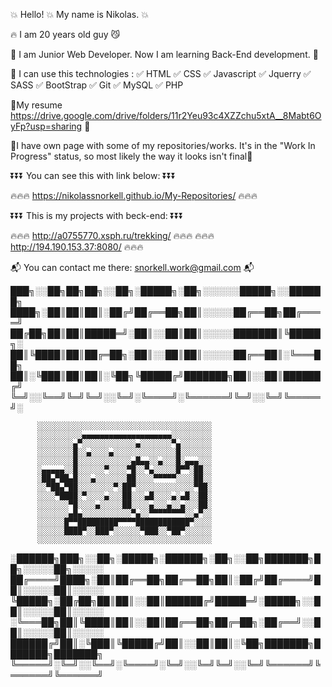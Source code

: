 
  💥 Hello! 💥 My name is Nikolas. 💥
    
   🔥 I am 20 years old guy 😼
    
  🔶 I am Junior Web Developer. Now I am learning Back-End development. 🔶
  
   🔶 I can use this technologies :
          ✅ HTML
          ✅ CSS
          ✅ Javascript
          ✅ Jquerry
          ✅ SASS
          ✅ BootStrap
          ✅ Git
          ✅ MySQL
          ✅ PHP


🔸My resume https://drive.google.com/drive/folders/11r2Yeu93c4XZZchu5xtA__8Mabt6OyFp?usp=sharing 🔸

🔸I have own page with some of my repositories/works. It's in the "Work In Progress" status, so most likely the way it looks isn't final🔸 
      
      
  ⏬⏬⏬             You can see this with link below:           ⏬⏬⏬
    
             
  🔥🔥🔥   https://nikolassnorkell.github.io/My-Repositories/   🔥🔥🔥
  
  
  ⏬⏬⏬             This is my projects with beck-end:           ⏬⏬⏬
  
  🔥🔥🔥   http://a0755770.xsph.ru/trekking/   🔥🔥🔥
  🔥🔥🔥   http://194.190.153.37:8080/ 🔥🔥🔥



 📬  You can contact me there: snorkell.work@gmail.com  📬


███╗░░██╗██╗██╗░░██╗░█████╗░██╗░░░░░░█████╗░░██████╗
████╗░██║██║██║░██╔╝██╔══██╗██║░░░░░██╔══██╗██╔════╝
██╔██╗██║██║█████═╝░██║░░██║██║░░░░░███████║╚█████╗░
██║╚████║██║██╔═██╗░██║░░██║██║░░░░░██╔══██║░╚═══██╗
██║░╚███║██║██║░╚██╗╚█████╔╝███████╗██║░░██║██████╔╝
╚═╝░░╚══╝╚═╝╚═╝░░╚═╝░╚════╝░╚══════╝╚═╝░░╚═╝╚═════╝░

      
          ░░░░░░░░░░░░░░░░░░░░░░░░░░░░░░░░░░░░░░░
          ░░░░░░░░░░▄▄▄▄▄▄▄▄▄▄▄▄▄▄▄▄▄▄▄▄░░░░░░░░░
          ░░░░░░░░▄▀░░░░░░░░░░░░▄░░░░░░░▀▄░░░░░░░
          ░░░░░░░░█░░▄░░░░▄░░░░░░░░░░░░░░█░░░░░░░
          ░░░░░░░░█░░░░░░░░░░░░▄█▄▄░░▄░░░█░▄▄▄░░░
          ░▄▄▄▄▄░░█░░░░░░▀░░░░▀█░░▀▄░░░░░█▀▀░██░░
          ░██▄▀██▄█░░░▄░░░░░░░██░░░░▀▀▀▀▀░░░░██░░
          ░░▀██▄▀██░░░░░░░░▀░██▀░░░░░░░░░░░░░▀██░
          ░░░░▀████░▀░░░░▄░░░██░░░▄█░░░░▄░▄█░░██░
          ░░░░░░░▀█░░░░▄░░░░░██░░░░▄░░░▄░░▄░░░██░
          ░░░░░░░▄█▄░░░░░░░░░░░▀▄░░▀▀▀▀▀▀▀▀░░▄▀░░
          ░░░░░░█▀▀█████████▀▀▀▀████████████▀░░░░
          ░░░░░░████▀░░███▀░░░░░░▀███░░▀██▀░░░░░░
          ░░░░░░░░░░░░░░░░░░░░░░░░░░░░░░░░░░░░░░░


░██████╗███╗░░██╗░█████╗░██████╗░██╗░░██╗███████╗██╗░░░░░██╗░░░░░
██╔════╝████╗░██║██╔══██╗██╔══██╗██║░██╔╝██╔════╝██║░░░░░██║░░░░░
╚█████╗░██╔██╗██║██║░░██║██████╔╝█████═╝░█████╗░░██║░░░░░██║░░░░░
░╚═══██╗██║╚████║██║░░██║██╔══██╗██╔═██╗░██╔══╝░░██║░░░░░██║░░░░░
██████╔╝██║░╚███║╚█████╔╝██║░░██║██║░╚██╗███████╗███████╗███████╗
╚═════╝░╚═╝░░╚══╝░╚════╝░╚═╝░░╚═╝╚═╝░░╚═╝╚══════╝╚══════╝╚══════╝





<!--


Here are some ideas to get you started:

- 🔭 I’m currently working on ...
- 🌱 I’m currently learning ...
- 👯 I’m looking to collaborate on ...
- 🤔 I’m looking for help with ...
- 💬 Ask me about ...
- 📫 How to reach me: ...
- 😄 Pronouns: ...
- ⚡ Fun fact: ...
-->
